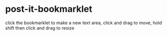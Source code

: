 # post-it-bookmarklet
click the bookmarklet to make a new text area, click and drag to move, hold shift then click and drag to resize
